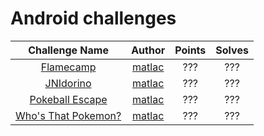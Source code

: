 # Android challenges

|                   Challenge Name                     | Author | Points | Solves |
|:----------------------------------------------------:|:------:|:------:|:------:
| [Flamecamp](/flamecamp) | [matlac](https://github.com/matl4c) | ??? | ??? |
| [JNIdorino](/JNIdorino) | [matlac](https://github.com/matl4c) | ??? | ??? |
| [Pokeball Escape](/pokeball_escape) | [matlac](https://github.com/matl4c) | ??? | ??? |
| [Who's That Pokemon?](/whos_that_pokemon) | [matlac](https://github.com/matl4c) | ??? | ??? |

